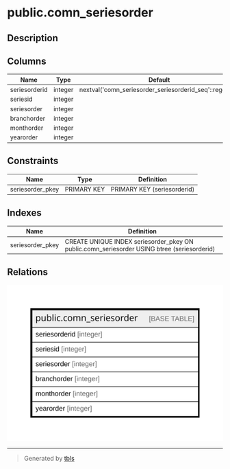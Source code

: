 # public.comn_seriesorder

## Description

## Columns

| Name | Type | Default | Nullable | Children | Parents | Comment |
| ---- | ---- | ------- | -------- | -------- | ------- | ------- |
| seriesorderid | integer | nextval('comn_seriesorder_seriesorderid_seq'::regclass) | false |  |  |  |
| seriesid | integer |  | true |  |  |  |
| seriesorder | integer |  | true |  |  |  |
| branchorder | integer |  | true |  |  |  |
| monthorder | integer |  | true |  |  |  |
| yearorder | integer |  | true |  |  |  |

## Constraints

| Name | Type | Definition |
| ---- | ---- | ---------- |
| seriesorder_pkey | PRIMARY KEY | PRIMARY KEY (seriesorderid) |

## Indexes

| Name | Definition |
| ---- | ---------- |
| seriesorder_pkey | CREATE UNIQUE INDEX seriesorder_pkey ON public.comn_seriesorder USING btree (seriesorderid) |

## Relations

![er](public.comn_seriesorder.svg)

---

> Generated by [tbls](https://github.com/k1LoW/tbls)
